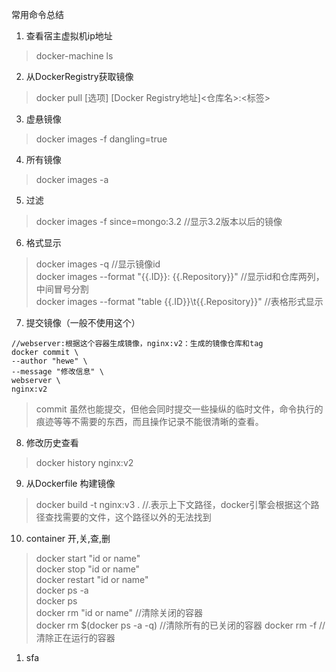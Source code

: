 常用命令总结
1. 查看宿主虚拟机ip地址
> docker-machine ls
2. 从DockerRegistry获取镜像
> docker pull [选项] [Docker	Registry地址]<仓库名>:<标签>
3. 虚悬镜像
> docker images -f dangling=true
4. 所有镜像
> docker images -a
5. 过滤
> docker images -f since=mongo:3.2 //显示3.2版本以后的镜像
6. 格式显示
> docker images -q //显示镜像id  
> docker images --format "{{.ID}}: {{.Repository}}" //显示id和仓库两列，中间冒号分割  
> docker images --format "table {{.ID}}\t{{.Repository}}" //表格形式显示
7. 提交镜像（一般不使用这个）
```
//webserver:根据这个容器生成镜像，nginx:v2：生成的镜像仓库和tag
docker commit \
--author "hewe" \
--message "修改信息" \
webserver \
nginx:v2 
```


> commit 虽然也能提交，但他会同时提交一些操纵的临时文件，命令执行的痕迹等等不需要的东西，而且操作记录不能很清晰的查看。


8. 修改历史查看
> docker history nginx:v2
9. 从Dockerfile 构建镜像
> docker build -t nginx:v3 . //.表示上下文路径，docker引擎会根据这个路径查找需要的文件，这个路径以外的无法找到
10. container 开,关,查,删
> docker start "id or name"  
> docker stop "id or name"  
> docker restart "id or name"  
> docker ps -a  
> docker ps  
> docker rm "id or name" //清除关闭的容器  
>docker rm $(docker ps -a -q) //清除所有的已关闭的容器
> docker rm -f //清除正在运行的容器


1.  sfa